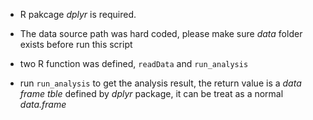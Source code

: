 - R pakcage _dplyr_ is required. 

- The data source path was hard coded, please make sure _data_ folder exists before
run this script

- two R function was defined, `readData` and `run_analysis`

- run `run_analysis` to get the analysis result, the return value is a _data frame tble_
defined by _dplyr_ package, it can be treat as a normal _data.frame_ 